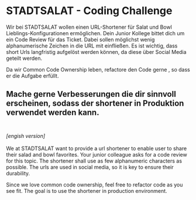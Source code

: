 <h1>STADTSALAT - Coding Challenge</h1>

Wir bei STADTSALAT wollen einen URL-Shortener für Salat und Bowl Lieblings-Konfigurationen ermöglichen. 
Dein Junior Kollege bittet dich um ein Code Review für das Ticket.
Dabei sollen möglichst wenig alphanumerische Zeichen in die URL mit einfließen. Es ist wichtig, dass short Urls langfristig aufgelöst werden können, da diese über Social Media geteilt werden.

Da wir Common Code Ownership leben, refactore den Code gerne , so dass er die Aufgabe erfüllt.

Mache gerne Verbesserungen die dir sinnvoll erscheinen, sodass der shortener in Produktion verwendet werden kann.
<br>
<br>
----
<i>[engish version]</i><br><br>
We at STADTSALAT want to provide a url shortener to enable user to share their salad and bowl favorites.
Your junior colleague asks for a code review for this topic.
The shortener shall use as few alphanumeric characters as possible. The urls are used in social media, so it is key to ensure their durability.

Since we love common code ownership, feel free to refactor code as you see fit. The goal is to use the shortener in production environment. 

